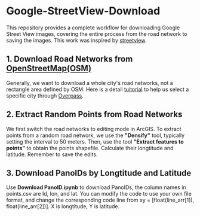 # Google-StreetView-Download

This repository provides a complete workflow for downloading Google Street View images, covering the entire process from the road network to saving the images. This work was inspired by [streetview](https://github.com/robolyst/streetview).

## 1. Download Road Networks from [OpenStreetMap(OSM)](https://www.openstreetmap.org/#map=5/38.007/-95.844)

Generally, we want to download a whole city's road networks, not a rectangle area defined by OSM. Here is a detail [tuitorial](https://blog.csdn.net/qq_22634949/article/details/84976133) to help us select a specific city through [Overpass](http://www.overpass-api.de/query_form.html).

## 2. Extract Random Points from Road Networks

We first switch the road networks to editing mode in ArcGIS. To extract points from a random road network, we use the **"Densify"** tool, typically setting the interval to 50 meters. Then, use the tool **"Extract features to points"** to obtain the points shapefile. Calculate their longtitude and latitude. Remember to save the edits. 

## 3. Download PanoIDs by Longtitude and Latitude

Use **Download PanoID.ipynb** to download PanoIDs, the column names in points.csv are Id, lon, and lat. You can modify the code to use your own file format, and change the corresponding code line from xy = [float(line_arr[1]), float(line_arr[2])]. X is longtitude, Y is latitude.
